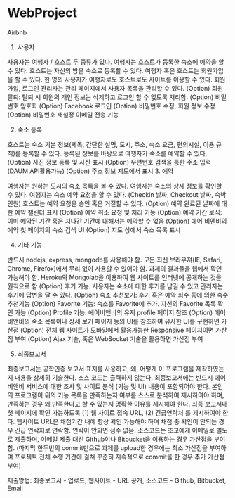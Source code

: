 # WebProject
Airbnb

1. 사용자

사용자는 여행자 / 호스트 두 종류가 있다.
여행자는 호스트가 등록한 숙소에 예약을 할 수 있다.
호스트는 자신의 방을 숙소로 등록할 수 있다.
여행자 혹은 호스트는 회원가입을 할 수 있다.
한 명의 사용자가 여행자로도 호스트로도 사이트를 이용할 수 있다.
회원가입, 로그인
관리자는 관리 페이지에서 사용자 목록을 관리할 수 있다.
(Option) 회원 탈퇴: 탈퇴 시 회원의 개인 정보는 삭제하고 로그인 할 수 없도록 처리함.
(Option) 비밀번호 암호화
(Option) Facebook 로그인
(Option) 비밀번호 수정, 회원 정보 수정
(Option) 비밀번호 재설정 이메일 전송 기능


2. 숙소 등록

호스트는 숙소 기본 정보(제목, 간단한 설명, 도시, 주소, 숙소 요금, 편의시설, 이용 규칙)를 등록할 수 있다.
등록된 정보를 바탕으로 여행자가 숙소를 예약할 수 있다.
(Option) 사진 정보 등록 및 사진 표시
(Option) 우편번호 검색을 통한 주소 입력 (DAUM API활용가능)
(Option) 주소 정보 지도에서 표시
3. 예약

여행자는 원하는 도시의 숙소 목록을 볼 수 있다.
여행자는 숙소의 상세 정보를 확인할 수 있다.
여행자는 숙소 예약 요청을 할 수 있다. (Checkin 날짜, Checkout 날짜, 숙박인원)
호스트는 예약 요청을 승인 혹은 거절할 수 있다.
(Option) 예약 완료된 날짜에 대한 예약 캘린더 표시
(Option) 예약 취소 요청 및 처리 기능
(Option) 예약 기간 로직: 이미 예약된 기간 혹은 지나간 기간에 대해서는 예약할 수 없음
(Option) 에어 비엔비의 예약 첫 페이지의 숙소 검색 UI
(Option) 지도 상에서 숙소 목록 표시


4. 기타 기능

반드시 nodejs, express, mongodb를 사용해야 함.
모든 최신 브라우져(IE, Safari, Chrome, Firefox)에서 무리 없이 사용할 수 있어야 함.
과제의 결과물을 웹에서 확인 가능해야 함.
Heroku와 Mongolab을 이용하여 웹 사이트를 인터넷에 공개하는 것을 원칙으로 함
(Option) 후기 기능. 사용자는 숙소에 대한 후기를 남길 수 있고 관리자는 후기에 답변을 달 수 있다.
(Option) 숙소 추천보기: 후기 혹은 예약 회수 등에 의한 숙수 추천기능
(Option) Favorite 기능: 숙소를 Favorite에 추가. 자신의 Favorite 목록 확인 가능
(Option) Profile 기능: 에어비앤비의 유저 profile 페이지 참조
(Option) 에어 비앤비의 숙소 목록이나 상세 보기 페이지 등의 UI를 참조하여 유사한 UI를 구현하면 가산점
(Option) 전체 웹 사이트가 모바일에서 활용가능한 Responsive 페이지이면 가산점 부여
(Option) Ajax 기술, 혹은 WebSocket 기술을 활용하면 가산점 부여 

5. 최종보고서

최종보고서는 공학인증 보고서 표지를 사용하고, 왜, 어떻게 이 프로그램을 제작하였는지 내용을 상세히 기술한다. 소스 코드는 출력하지 않는다. 
최종보고서에는 반드시 에어비앤비 서비스에 대한 조사 및 사이트 분석 (기능 및 UI) 내용이 포함되어야 한다.
본인의 프로그램이 위의 기능 목록을 만족하는지 여부를 스스로 분석하여 제시하여야 하며, 만족하는 경우 왜 만족한다고 할 수 있는지 명확한 이유를 제시해야 한다.
최종 보고서내 첫 페이지에 확인 가능하도록 (1) 웹 사이트 접속 URL, (2) 긴급연락처 를 제시하여야 한다.
웹사이트 URL은 채점기간 내에 항상 확인 가능해야 하며 채점 중 확인이 안되는 경우 긴급 연락처로 연락함. 연락이 안되면 점수 없음.
소스코드는 조교에게 이메일로 별도로 제출하며, 이메일 제출 대신 Github이나 Bitbucket을 이용하는 경우 가산점을 부여함. (마지막 한두번의 commit만으로 과제를 upload한 경우에는 최소 가산점을 부여하며 프로젝트 전체 수행 기간에 걸쳐 꾸준히 지속적으로 commit을 한 경우 추가 가산점 부여)


제출방법: 최종보고서 - 업로드, 웹사이트 - URL 공개, 소스코드 - Github, Bitbucket, Email
